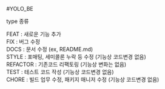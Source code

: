 #YOLO_BE

type 종류

FEAT : 새로운 기능 추가
<br/>
FIX : 버그 수정
<br/>
DOCS : 문서 수정 (ex, README.md)
<br/>
STYLE : 포매팅, 세미콜론 누락 등 수정 (기능상 코드변경 없음)
<br/>
REFACTOR : 기존코드 리팩토링 (기능상 변화는 없음)
<br/>
TEST : 테스트 코드 작성 (기능상 코드변경 없음)
<br/>
CHORE : 빌드 업무 수정, 패키지 매니저 수정 (기능상 코드변경 없음)
